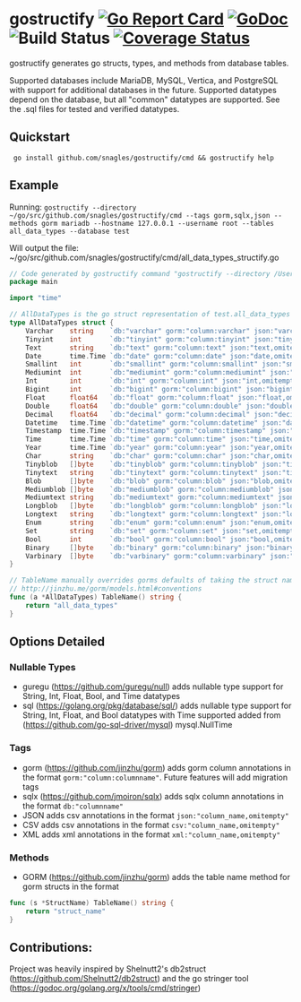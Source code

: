 # gostructify [![Go Report Card](https://goreportcard.com/badge/github.com/snagles/gostructify)](https://goreportcard.com/report/github.com/snagles/gostructify) [![GoDoc](https://godoc.org/github.com/snagles/gostructify?status.svg)](https://godoc.org/github.com/snagles/gostructify)  ![Build Status](https://travis-ci.org/snagles/gostructify.svg?branch=master) [![Coverage Status](https://codecov.io/gh/snagles/gostructify/branch/develop/graph/badge.svg)](https://codecov.io/gh/snagles/gostructify)

gostructify generates go structs, types, and methods from database tables.

Supported databases include MariaDB, MySQL, Vertica, and PostgreSQL with support for additional databases in the future. Supported datatypes depend on the database, but all "common" datatypes are supported. See the .sql files for tested and verified datatypes.

## Quickstart
` go install github.com/snagles/gostructify/cmd && gostructify help`

## Example
Running:
```gostructify --directory ~/go/src/github.com/snagles/gostructify/cmd --tags gorm,sqlx,json --methods gorm mariadb --hostname 127.0.0.1 --username root --tables all_data_types --database test```

Will output the file: ~/go/src/github.com/snagles/gostructify/cmd/all_data_types_structify.go

```go
// Code generated by gostructify command "gostructify --directory /Users/Stefan/go/src/github.com/snagles/gostructify/cmd --tags gorm,sqlx,json --methods gorm mariadb --hostname 127.0.0.1 --username root --tables all_data_types --database test"
package main

import "time"

// AllDataTypes is the go struct representation of test.all_data_types
type AllDataTypes struct {
	Varchar    string    `db:"varchar" gorm:"column:varchar" json:"varchar,omitempty"`
	Tinyint    int       `db:"tinyint" gorm:"column:tinyint" json:"tinyint,omitempty"`
	Text       string    `db:"text" gorm:"column:text" json:"text,omitempty"`
	Date       time.Time `db:"date" gorm:"column:date" json:"date,omitempty"`
	Smallint   int       `db:"smallint" gorm:"column:smallint" json:"smallint,omitempty"`
	Mediumint  int       `db:"mediumint" gorm:"column:mediumint" json:"mediumint,omitempty"`
	Int        int       `db:"int" gorm:"column:int" json:"int,omitempty"`
	Bigint     int       `db:"bigint" gorm:"column:bigint" json:"bigint,omitempty"`
	Float      float64   `db:"float" gorm:"column:float" json:"float,omitempty"`
	Double     float64   `db:"double" gorm:"column:double" json:"double,omitempty"`
	Decimal    float64   `db:"decimal" gorm:"column:decimal" json:"decimal,omitempty"`
	Datetime   time.Time `db:"datetime" gorm:"column:datetime" json:"datetime,omitempty"`
	Timestamp  time.Time `db:"timestamp" gorm:"column:timestamp" json:"timestamp,omitempty"`
	Time       time.Time `db:"time" gorm:"column:time" json:"time,omitempty"`
	Year       time.Time `db:"year" gorm:"column:year" json:"year,omitempty"`
	Char       string    `db:"char" gorm:"column:char" json:"char,omitempty"`
	Tinyblob   []byte    `db:"tinyblob" gorm:"column:tinyblob" json:"tinyblob,omitempty"`
	Tinytext   string    `db:"tinytext" gorm:"column:tinytext" json:"tinytext,omitempty"`
	Blob       []byte    `db:"blob" gorm:"column:blob" json:"blob,omitempty"`
	Mediumblob []byte    `db:"mediumblob" gorm:"column:mediumblob" json:"mediumblob,omitempty"`
	Mediumtext string    `db:"mediumtext" gorm:"column:mediumtext" json:"mediumtext,omitempty"`
	Longblob   []byte    `db:"longblob" gorm:"column:longblob" json:"longblob,omitempty"`
	Longtext   string    `db:"longtext" gorm:"column:longtext" json:"longtext,omitempty"`
	Enum       string    `db:"enum" gorm:"column:enum" json:"enum,omitempty"`
	Set        string    `db:"set" gorm:"column:set" json:"set,omitempty"`
	Bool       int       `db:"bool" gorm:"column:bool" json:"bool,omitempty"`
	Binary     []byte    `db:"binary" gorm:"column:binary" json:"binary,omitempty"`
	Varbinary  []byte    `db:"varbinary" gorm:"column:varbinary" json:"varbinary,omitempty"`
}

// TableName manually overrides gorms defaults of taking the struct name and pluralizing it
// http://jinzhu.me/gorm/models.html#conventions
func (a *AllDataTypes) TableName() string {
	return "all_data_types"
}
```

## Options Detailed
### Nullable Types
- guregu (https://github.com/guregu/null) adds nullable type support for String, Int, Float, Bool, and Time datatypes
- sql (https://golang.org/pkg/database/sql/) adds nullable type support for String, Int, Float, and Bool datatypes with Time supported added from (https://github.com/go-sql-driver/mysql) mysql.NullTime
### Tags
- gorm (https://github.com/jinzhu/gorm) adds gorm column annotations in the format `gorm:"column:columnname"`. Future features will add migration tags
- sqlx (https://github.com/jmoiron/sqlx) adds sqlx column annotations in the format `db:"columnname"`
- JSON adds csv annotations in the format `json:"column_name,omitempty"`
- CSV adds csv annotations in the format `csv:"column_name,omitempty"`
- XML adds xml annotations in the format `xml:"column_name,omitempty"`
### Methods
- GORM (https://github.com/jinzhu/gorm) adds the table name method for gorm structs in the format
```go
func (s *StructName) TableName() string {
	return "struct_name"
}
```

## Contributions:
Project was heavily inspired by Shelnutt2's db2struct (https://github.com/Shelnutt2/db2struct) and the go stringer tool (https://godoc.org/golang.org/x/tools/cmd/stringer)

